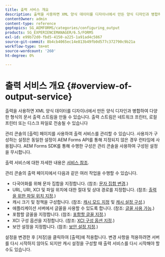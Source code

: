 ```yaml
---
title: 출력 서비스 개요
description: 출력을 사용하면 XML 양식 데이터를 디자이너에서 만든 양식 디자인과 병합하여 다양한 형식의 문서 출력 스트림을 만들 수 있습니다.
contentOwner: admin
content-type: reference
geptopics: SG_AEMFORMS/categories/configuring_output
products: SG_EXPERIENCEMANAGER/6.5/FORMS
exl-id: e99b72d0-fbd5-4150-a225-1a91ad4c5867
source-git-commit: 8b4cb4065ec14e813b49fb0d577c372790c9b21a
workflow-type: tm+mt
source-wordcount: '260'
ht-degree: 0%

---
```


# 출력 서비스 개요 {#overview-of-output-service}

출력을 사용하면 XML 양식 데이터를 디자이너에서 만든 양식 디자인과 병합하여 다양한 형식의 문서 출력 스트림을 만들 수 있습니다. 출력 스트림은 네트워크 프린터, 로컬 프린터 또는 디스크 파일로 전송될 수 있습니다

관리 콘솔의 [출력] 페이지를 사용하여 출력 서비스를 관리할 수 있습니다. 사용자가 구성하는 설정은 동일한 설정이 AEM Forms API를 통해 지정되지 않은 경우 런타임에 사용됩니다. AEM Forms SDK를 통해 수행한 구성은 관리 콘솔을 사용하여 구성된 설정을 무시합니다.

출력 서비스에 대한 자세한 내용은 [서비스 참조](https://www.adobe.com/go/learn_aemforms_services_61).

관리 콘솔의 출력 페이지에서 다음과 같은 여러 작업을 수행할 수 있습니다.

* 다국어화를 위해 문자 집합을 지정합니다. (참조: [문자 집합 변경](/help/forms/using/admin-help/change-character-set.md#change-the-character-set).)
* URL, URI, XCI 및 파일 위치에 대한 절대 및 상대 경로를 지정합니다. (참조: [출력을 위한 파일 위치 지정](/help/forms/using/admin-help/specify-file-locations-output.md#specify-file-locations-for-output).)
* 캐시 크기 및 정책을 구성합니다. (참조: [캐시 모드 지정](/help/forms/using/admin-help/configuring-caching-output.md#specifying-the-cache-mode) 및 [캐시 설정 구성](/help/forms/using/admin-help/configuring-caching-output.md#configuring-cache-settings).)
* 애플리케이션 서버에서 글꼴을 사용할 수 있도록 합니다. (참조: [글꼴 사용 가능](/help/forms/using/admin-help/make-fonts-available.md#make-fonts-available).)
* 포함할 글꼴을 지정합니다. (참조: [포함할 글꼴 지정](/help/forms/using/admin-help/specify-fonts-embed.md#specify-fonts-to-embed).)
* XCI 구성 옵션을 지정합니다. (참조: [XCI 구성 옵션 지정](/help/forms/using/admin-help/specify-xci-configuration-options.md#specify-xci-configuration-options).)
* 보안 설정을 지정합니다. (참조: [보안 설정 지정](/help/forms/using/admin-help/specify-security-settings.md#specify-security-settings).)

설정을 변경한 후 [저장]을 클릭하여 [출력]에 적용합니다. 변경 사항을 적용하려면 서버를 다시 시작하지 않아도 되지만 캐시 설정을 구성할 때 출력 서비스를 다시 시작해야 할 수도 있습니다.
